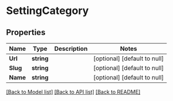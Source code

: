 # SettingCategory

## Properties
Name | Type | Description | Notes
------------ | ------------- | ------------- | -------------
**Url** | **string** |  | [optional] [default to null]
**Slug** | **string** |  | [optional] [default to null]
**Name** | **string** |  | [optional] [default to null]

[[Back to Model list]](../README.md#documentation-for-models) [[Back to API list]](../README.md#documentation-for-api-endpoints) [[Back to README]](../README.md)

